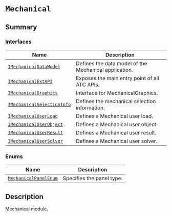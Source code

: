 # `Mechanical`

<a id="summary"></a>

## Summary

### Interfaces

| Name | Description |
|------------------------------------------------------------------------------------------------------------------------------------------------|---------------------------------------------------------|
| [`IMechanicalDataModel`](IMechanicalDataModel.md#ansys.mechanical.stubs.v241.Ansys.ACT.Interfaces.Mechanical.IMechanicalDataModel)             | Defines the data model of the Mechanical application.   |
| [`IMechanicalExtAPI`](IMechanicalExtAPI.md#ansys.mechanical.stubs.v241.Ansys.ACT.Interfaces.Mechanical.IMechanicalExtAPI)                      | Exposes the main entry point of all ATC APIs.           |
| [`IMechanicalGraphics`](IMechanicalGraphics.md#ansys.mechanical.stubs.v241.Ansys.ACT.Interfaces.Mechanical.IMechanicalGraphics)                | Interface for MechanicalGraphics.                       |
| [`IMechanicalSelectionInfo`](IMechanicalSelectionInfo.md#ansys.mechanical.stubs.v241.Ansys.ACT.Interfaces.Mechanical.IMechanicalSelectionInfo) | Defines the mechanical selection information.           |
| [`IMechanicalUserLoad`](IMechanicalUserLoad.md#ansys.mechanical.stubs.v241.Ansys.ACT.Interfaces.Mechanical.IMechanicalUserLoad)                | Defines a Mechanical user load.                         |
| [`IMechanicalUserObject`](IMechanicalUserObject.md#ansys.mechanical.stubs.v241.Ansys.ACT.Interfaces.Mechanical.IMechanicalUserObject)          | Defines a Mechanical user object.                       |
| [`IMechanicalUserResult`](IMechanicalUserResult.md#ansys.mechanical.stubs.v241.Ansys.ACT.Interfaces.Mechanical.IMechanicalUserResult)          | Defines a Mechanical user result.                       |
| [`IMechanicalUserSolver`](IMechanicalUserSolver.md#ansys.mechanical.stubs.v241.Ansys.ACT.Interfaces.Mechanical.IMechanicalUserSolver)          | Defines a Mechanical user solver.                       |

### Enums

| Name | Description |
|-----------------------------------------------------------------------------------------------------------------------------------|-----------------------------|
| [`MechanicalPanelEnum`](MechanicalPanelEnum.md#ansys.mechanical.stubs.v241.Ansys.ACT.Interfaces.Mechanical.MechanicalPanelEnum)   | Specifies the panel type.   |

<a id="description"></a>

## Description

Mechanical module.

<!-- !! processed by numpydoc !! -->

